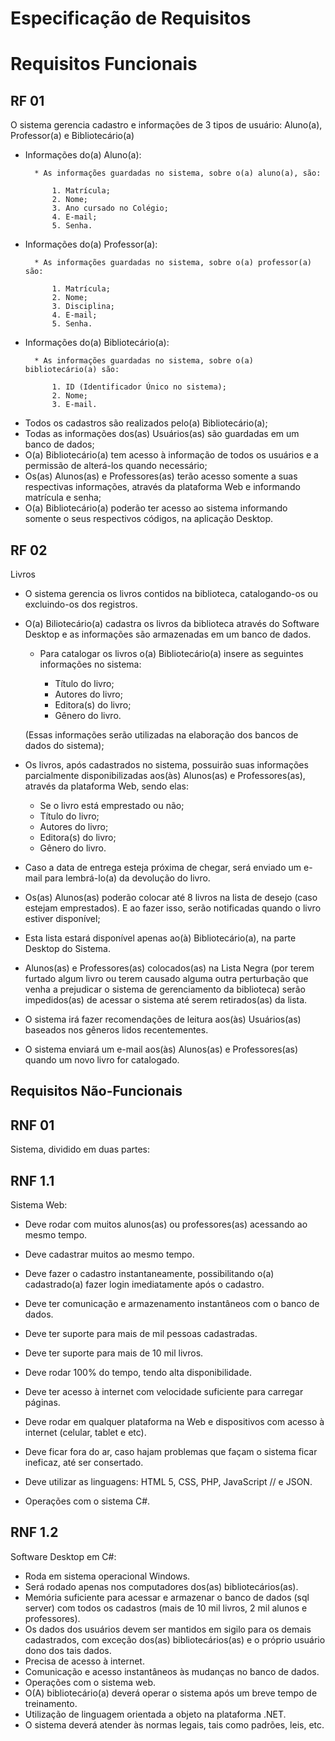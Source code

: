 # Especificação de Requisitos

# Requisitos Funcionais

## RF 01

O sistema gerencia cadastro e informações de 3 tipos de usuário: Aluno(a), Professor(a) e Bibliotecário(a)
	
+ Informações do(a) Aluno(a):

		* As informações guardadas no sistema, sobre o(a) aluno(a), são: 

			1. Matrícula;
			2. Nome;
			3. Ano cursado no Colégio;      
			4. E-mail;
			5. Senha.
	
+ Informações do(a) Professor(a):

		* As informações guardadas no sistema, sobre o(a) professor(a) são:

			1. Matrícula;
			2. Nome;
			3. Disciplina;
			4. E-mail;
			5. Senha.

+ Informações do(a) Bibliotecário(a):
	
		* As informações guardadas no sistema, sobre o(a) bibliotecário(a) são:

			1. ID (Identificador Único no sistema);
			2. Nome;
			3. E-mail.

- Todos os cadastros são realizados pelo(a) Bibliotecário(a);
- Todas as informações dos(as) Usuários(as) são guardadas em um banco de dados;
- O(a) Bibliotecário(a) tem acesso à informação de todos os usuários e a permissão de alterá-los quando necessário;
- Os(as) Alunos(as) e Professores(as) terão acesso somente a suas respectivas informações, através da plataforma Web e informando matrícula e senha;
- O(a) Bibliotecário(a) poderão ter acesso ao sistema informando somente o seus  respectivos códigos, na aplicação Desktop.

## RF 02

Livros

- O sistema gerencia os livros contidos na biblioteca, catalogando-os ou excluindo-os dos registros. 

+ O(a) Biliotecário(a) cadastra os livros da biblioteca através do Software Desktop e as informações são armazenadas em um banco de dados.

  + Para catalogar os livros o(a) Bibliotecário(a) insere as seguintes informações no sistema:  

	+ Título do livro;
	+ Autores do livro;
	+ Editora(s) do livro;
	+ Gênero do livro.

  (Essas informações serão utilizadas na elaboração dos bancos de dados do sistema);

- Os livros, após cadastrados no sistema, possuirão suas informações parcialmente disponibilizadas aos(às) Alunos(as) e Professores(as), através da plataforma Web, sendo elas:

	+ Se o livro está emprestado ou não;
	+ Título do livro;
	+ Autores do livro;
	+ Editora(s) do livro;
	+ Gênero do livro.

- Caso a data de entrega esteja próxima de chegar, será enviado um e-mail para lembrá-lo(a) da devolução do livro.

- Os(as) Alunos(as) poderão colocar até 8 livros na lista de desejo (caso estejam emprestados). E ao fazer isso, serão notificadas quando o livro estiver disponível;

* Esta lista estará disponível apenas ao(à) Bibliotecário(a), na parte Desktop do Sistema.

- Alunos(as) e Professores(as) colocados(as) na Lista Negra (por terem furtado algum livro ou terem causado alguma outra perturbação que venha a prejudicar o sistema de gerenciamento da biblioteca) serão impedidos(as) de acessar o sistema até serem retirados(as) da lista.

- O sistema irá fazer recomendações de leitura aos(às) Usuários(as) baseados nos gêneros lidos recentementes.

- O sistema enviará um e-mail aos(às) Alunos(as) e Professores(as) quando um novo livro for catalogado.

## Requisitos Não-Funcionais

## RNF 01

Sistema, dividido em duas partes:

## RNF 1.1 

   Sistema Web:
   
 - Deve rodar com muitos alunos(as) ou professores(as) acessando ao mesmo tempo.
 - Deve cadastrar muitos ao mesmo tempo.
 - Deve fazer o cadastro instantaneamente, possibilitando o(a) cadastrado(a) fazer login imediatamente após o cadastro.
 
 - Deve ter  comunicação e armazenamento instantâneos com o banco de dados.
 - Deve ter suporte para mais de mil pessoas cadastradas.
 - Deve ter suporte para mais de 10 mil livros.
 - Deve rodar 100% do tempo, tendo alta disponibilidade.
 - Deve ter acesso à internet com velocidade suficiente para carregar páginas.
 - Deve rodar em qualquer plataforma na Web e dispositivos com acesso à internet (celular, tablet e etc).
 - Deve ficar fora do ar, caso hajam problemas que façam o sistema ficar ineficaz, até ser consertado.
 - Deve utilizar as linguagens: HTML 5, CSS, PHP, JavaScript // e JSON.
 - Operações com o sistema C#.

## RNF 1.2 

   Software Desktop em C#:
   
 - Roda em sistema operacional Windows.
 - Será rodado apenas nos computadores dos(as) bibliotecários(as).
 - Memória suficiente para acessar e armazenar o banco de dados (sql server) com todos os cadastros (mais de 10 mil livros, 2 mil alunos e professores).
 - Os dados dos usuários devem ser mantidos em sigilo para os demais cadastrados, com exceção dos(as) bibliotecários(as) e o próprio usuário dono dos tais dados.
 - Precisa de acesso à internet.
 - Comunicação e acesso instantâneos às mudanças no banco de dados.
 - Operações com o sistema web.
 - O(A) bibliotecário(a) deverá operar o sistema após um breve tempo de treinamento.
 - Utilização de linguagem orientada a objeto na plataforma .NET.
 - O sistema deverá atender às normas legais, tais como padrões, leis, etc.
